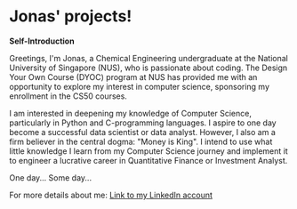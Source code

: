 # Jonas' projects!

**Self-Introduction**

Greetings, I'm Jonas, a Chemical Engineering undergraduate at the National University of Singapore (NUS), who is passionate about coding. The Design Your Own Course (DYOC) program at NUS has provided me with an opportunity to explore my interest in computer science, sponsoring my enrollment in the CS50 courses.

I am interested in deepening my knowledge of Computer Science, particularly in Python and C-programming languages. I aspire to one day become a successful data scientist or data analyst. However, I also am a firm believer in the central dogma: "Money is King". I intend to use what little knowledge I learn from my Computer Science journey and implement it to engineer a lucrative career in Quantitative Finance or Investment Analyst.

One day... Some day...

For more details about me:
[Link to my LinkedIn account](linkedin.com/in/jonas-low-43a94728b)
